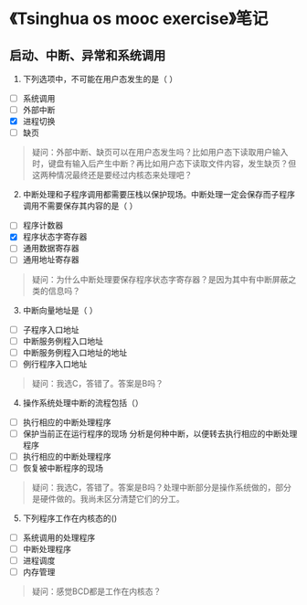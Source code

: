 # 《Tsinghua os mooc exercise》笔记

## 启动、中断、异常和系统调用

1. 下列选项中，不可能在用户态发生的是（ ）
- [ ] 系统调用 
- [ ] 外部中断 
- [x] 进程切换
- [ ] 缺页

> 疑问：外部中断、缺页可以在用户态发生吗？比如用户态下读取用户输入时，键盘有输入后产生中断？再比如用户态下读取文件内容，发生缺页？但这两种情况最终还是要经过内核态来处理吧？

2. 中断处理和子程序调用都需要压栈以保护现场。中断处理一定会保存而子程序调用不需要保存其内容的是（ ）
- [ ] 程序计数器 
- [x] 程序状态字寄存器 
- [ ] 通用数据寄存器 
- [ ] 通用地址寄存器

> 疑问：为什么中断处理要保存程序状态字寄存器？是因为其中有中断屏蔽之类的信息吗？

3. 中断向量地址是（ ）
- [ ] 子程序入口地址 
- [ ] 中断服务例程入口地址 
- [ ] 中断服务例程入口地址的地址 
- [ ] 例行程序入口地址

> 疑问：我选C，答错了。答案是B吗？

4. 操作系统处理中断的流程包括（）
- [ ] 执行相应的中断处理程序
- [ ] 保护当前正在运行程序的现场 分析是何种中断，以便转去执行相应的中断处理程序 
- [ ] 执行相应的中断处理程序 
- [ ] 恢复被中断程序的现场

> 疑问：我选C，答错了。答案是B吗？处理中断部分是操作系统做的，部分是硬件做的。我尚未区分清楚它们的分工。

5. 下列程序工作在内核态的()
- [ ] 系统调用的处理程序
- [ ] 中断处理程序
- [ ] 进程调度
- [ ] 内存管理

> 疑问：感觉BCD都是工作在内核态？


